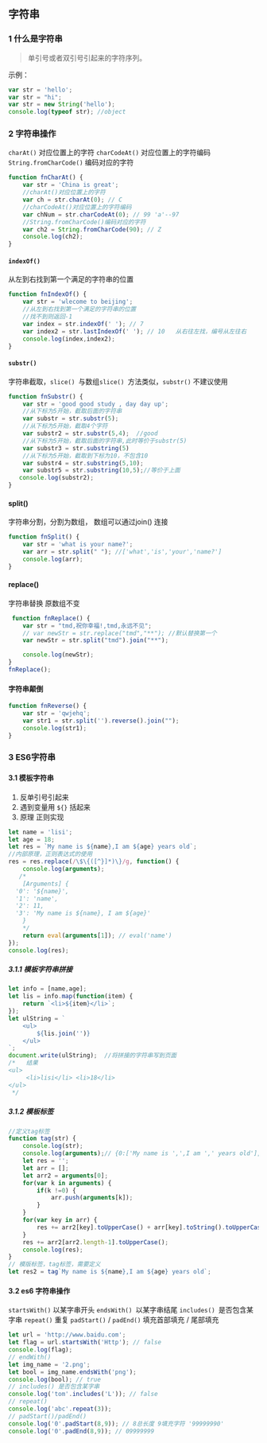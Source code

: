 ## 字符串

### 1 什么是字符串

> 单引号或者双引号引起来的字符序列。

示例：

```javascript
var str = 'hello';
var str = "hi";
var str = new String('hello');
console.log(typeof str); //object
```

### 2 字符串操作

`charAt()` 对应位置上的字符
`charCodeAt()` 对应位置上的字符编码
`String.fromCharCode()` 编码对应的字符

```javascript
function fnCharAt() {
    var str = 'China is great';
    //charAt()对应位置上的字符
    var ch = str.charAt(0); // C
    //charCodeAt()对应位置上的字符编码
    var chNum = str.charCodeAt(0); // 99 'a'--97
    //String.fromCharCode()编码对应的字符
    var ch2 = String.fromCharCode(90); // Z
    console.log(ch2);
}
```

#### `indexOf() `

从左到右找到第一个满足的字符串的位置

```javascript
function fnIndexOf() {
    var str = 'wlecome to beijing';
    //从左到右找到第一个满足的字符串的位置
    //找不到则返回-1
    var index = str.indexOf(' '); // 7
    var index2 = str.lastIndexOf(' '); // 10   从右往左找，编号从左往右
    console.log(index,index2);
}
```

#### `substr() `

字符串截取，`slice() `与数组`slice() `方法类似，`substr()` 不建议使用

```javascript
function fnSubstr() {
    var str = 'good good study , day day up';
    //从下标为5开始，截取后面的字符串
    var substr = str.substr(5);
    //从下标为5开始，截取4个字符
    var substr2 = str.substr(5,4);  //good
    //从下标为5开始，截取后面的字符串,此时等价于substr(5)
    var substr3 = str.substring(5)
    //从下标为5开始，截取到下标为10，不包含10
    var substr4 = str.substring(5,10);
    var substr5 = str.substring(10,5);//等价于上面
   console.log(substr2);
}
```

#### split() 

字符串分割，分割为数组， 数组可以通过join() 连接

```javascript
function fnSplit() {
    var str = 'what is your name?';
    var arr = str.split(" "); //['what','is','your','name?']
    console.log(arr);
}
```

#### replace() 

字符串替换  原数组不变

```javascript
 function fnReplace() {
    var str = "tmd,祝你幸福!,tmd,永远不见";
    // var newStr = str.replace("tmd","**"); //默认替换第一个
    var newStr = str.split("tmd").join("**");

    console.log(newStr);
}
fnReplace();
```

#### 字符串颠倒

```javascript
function fnReverse() {
    var str = 'qwjehq';
    var str1 = str.split('').reverse().join("");         
    console.log(str1);
}
```

### 3 ES6字符串

#### 3.1 模板字符串

1. 反单引号引起来 
2. 遇到变量用 `${}` 括起来 
3. 原理 正则实现

```javascript
let name = 'lisi';
let age = 18;
let res = `My name is ${name},I am ${age} years old`;
//内部原理，正则表达式的使用
res = res.replace(/\$\{([^}]*)\}/g, function() {
    console.log(arguments);
   /* 
    [Arguments] {
  '0': '${name}',
  '1': 'name',
  '2': 11,
  '3': 'My name is ${name}, I am ${age}'
	}
	*/
    return eval(arguments[1]); // eval('name')
});
console.log(res);
```

##### 3.1.1 模板字符串拼接

```javascript
let info = [name,age];
let lis = info.map(function(item) {
    return `<li>${item}</li>`;
});
let ulString = `
    <ul>
        ${lis.join('')}
    </ul>
`;
document.write(ulString);  //将拼接的字符串写到页面
/*   结果
<ul>
     <li>lisi</li> <li>18</li>
</ul>
 */
```

##### 3.1.2 模板标签

```javascript
//定义tag标签
function tag(str) {
    console.log(str); 
    console.log(arguments);// {0:['My name is ',',I am ',' years old'],1:'lisi',2:18} 
    let res = ''; 
    let arr = [];
    let arr2 = arguments[0];
    for(var k in arguments) {
        if(k !=0) {
            arr.push(arguments[k]);
        }
    }
    for(var key in arr) {
        res += arr2[key].toUpperCase() + arr[key].toString().toUpperCase();
    }
    res += arr2[arr2.length-1].toUpperCase();
    console.log(res);   
}
// 模版标签，tag标签，需要定义
let res2 = tag`My name is ${name},I am ${age} years old`;
```

#### 3.2 es6 字符串操作

`startsWith()` 以某字串开头
`endsWith() `以某字串结尾
`includes() `是否包含某字串
`repeat()` 重复
`padStart()` / `padEnd()` 填充首部填充 / 尾部填充

```javascript
let url = 'http://www.baidu.com';
let flag = url.startsWith('Http'); // false
console.log(flag);
// endWith()
let img_name = '2.png';
let bool = img_name.endsWith('png'); 
console.log(bool); // true
// includes() 是否包含某字串
console.log('tom'.includes('L')); // false
// repeat()
console.log('abc'.repeat(3));
// padStart()/padEnd()
console.log('0'.padStart(8,9)); // 8总长度 9填充字符 '99999990'
console.log('0'.padEnd(8,9)); // 09999999
```

